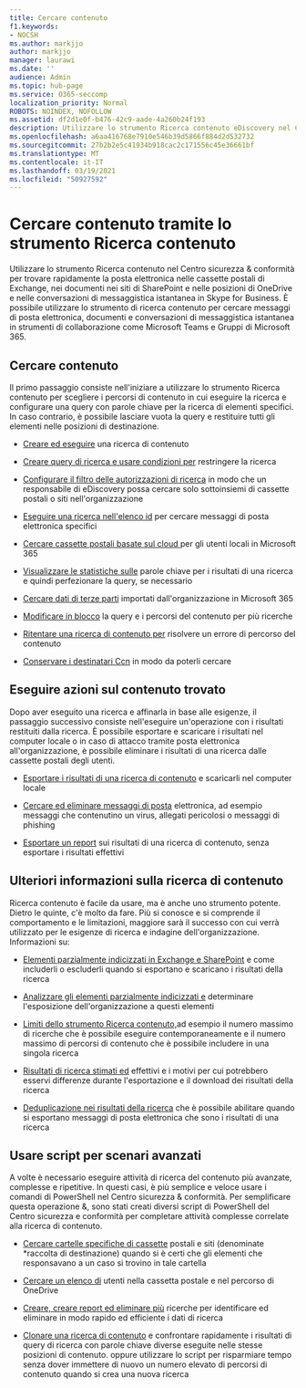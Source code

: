 ```yaml
---
title: Cercare contenuto
f1.keywords:
- NOCSH
ms.author: markjjo
author: markjjo
manager: laurawi
ms.date: ''
audience: Admin
ms.topic: hub-page
ms.service: O365-seccomp
localization_priority: Normal
ROBOTS: NOINDEX, NOFOLLOW
ms.assetid: df2d1e0f-b476-42c9-aade-4a260b24f193
description: Utilizzare lo strumento Ricerca contenuto eDiscovery nel Centro sicurezza & e conformità per trovare rapidamente la posta elettronica nelle cassette postali di Exchange, nei documenti nei siti di SharePoint e nelle posizioni di OneDrive e nelle conversazioni di messaggistica istantanea in Skype for Business.
ms.openlocfilehash: a6aa416768e7910e546b39d5866f884d2d532732
ms.sourcegitcommit: 27b2b2e5c41934b918cac2c171556c45e36661bf
ms.translationtype: MT
ms.contentlocale: it-IT
ms.lasthandoff: 03/19/2021
ms.locfileid: "50927592"
---
```

# <a name="search-for-content-using-the-content-search-tool"></a>Cercare contenuto tramite lo strumento Ricerca contenuto

Utilizzare lo strumento Ricerca contenuto nel Centro sicurezza & conformità per trovare rapidamente la posta elettronica nelle cassette postali di Exchange, nei documenti nei siti di SharePoint e nelle posizioni di OneDrive e nelle conversazioni di messaggistica istantanea in Skype for Business. È possibile utilizzare lo strumento di ricerca contenuto per cercare messaggi di posta elettronica, documenti e conversazioni di messaggistica istantanea in strumenti di collaborazione come Microsoft Teams e Gruppi di Microsoft 365.
  
## <a name="search-for-content"></a>Cercare contenuto

Il primo passaggio consiste nell'iniziare a utilizzare lo strumento Ricerca contenuto per scegliere i percorsi di contenuto in cui eseguire la ricerca e configurare una query con parole chiave per la ricerca di elementi specifici. In caso contrario, è possibile lasciare vuota la query e restituire tutti gli elementi nelle posizioni di destinazione.
  
- [Creare ed eseguire](content-search.md) una ricerca di contenuto 

- [Creare query di ricerca e usare condizioni per](keyword-queries-and-search-conditions.md) restringere la ricerca 

- [Configurare il filtro delle autorizzazioni di ricerca](permissions-filtering-for-content-search.md) in modo che un responsabile di eDiscovery possa cercare solo sottoinsiemi di cassette postali o siti nell'organizzazione 

- [Eseguire una ricerca nell'elenco id](csv-file-for-an-id-list-content-search.md) per cercare messaggi di posta elettronica specifici 

- [Cercare cassette postali basate sul cloud ](search-cloud-based-mailboxes-for-on-premises-users.md) per gli utenti locali in Microsoft 365

- [Visualizzare le statistiche sulle](view-keyword-statistics-for-content-search.md) parole chiave per i risultati di una ricerca e quindi perfezionare la query, se necessario

- [Cercare dati di terze parti](use-content-search-to-search-third-party-data-that-was-imported.md) importati dall'organizzazione in Microsoft 365

- [Modificare in blocco](bulk-edit-content-searches.md) la query e i percorsi del contenuto per più ricerche

- [Ritentare una ricerca di contenuto per](retry-failed-content-search.md) risolvere un errore di percorso del contenuto

- [Conservare i destinatari Ccn](/exchange/policy-and-compliance/holds/preserve-bcc-recipients-and-group-members) in modo da poterli cercare 

## <a name="perform-actions-on-content-you-find"></a>Eseguire azioni sul contenuto trovato

Dopo aver eseguito una ricerca e affinarla in base alle esigenze, il passaggio successivo consiste nell'eseguire un'operazione con i risultati restituiti dalla ricerca. È possibile esportare e scaricare i risultati nel computer locale o in caso di attacco tramite posta elettronica all'organizzazione, è possibile eliminare i risultati di una ricerca dalle cassette postali degli utenti.
  
- [Esportare i risultati di una ricerca di contenuto](export-search-results.md) e scaricarli nel computer locale 

- [Cercare ed eliminare messaggi di posta](search-for-and-delete-messages-in-your-organization.md) elettronica, ad esempio messaggi che contenutino un virus, allegati pericolosi o messaggi di phishing

- [Esportare un report](export-a-content-search-report.md) sui risultati di una ricerca di contenuto, senza esportare i risultati effettivi 

## <a name="learn-more-about-content-search"></a>Ulteriori informazioni sulla ricerca di contenuto

Ricerca contenuto è facile da usare, ma è anche uno strumento potente. Dietro le quinte, c'è molto da fare. Più si conosce e si comprende il comportamento e le limitazioni, maggiore sarà il successo con cui verrà utilizzato per le esigenze di ricerca e indagine dell'organizzazione. Informazioni su:
  
- [Elementi parzialmente indicizzati in Exchange e SharePoint](partially-indexed-items-in-content-search.md) e come includerli o escluderli quando si esportano e scaricano i risultati della ricerca

- [Analizzare gli elementi parzialmente indicizzati e](investigating-partially-indexed-items-in-ediscovery.md) determinare l'esposizione dell'organizzazione a questi elementi

- [Limiti dello strumento Ricerca contenuto,](limits-for-content-search.md)ad esempio il numero massimo di ricerche che è possibile eseguire contemporaneamente e il numero massimo di percorsi di contenuto che è possibile includere in una singola ricerca

- [Risultati di ricerca stimati ed](differences-between-estimated-and-actual-ediscovery-search-results.md) effettivi e i motivi per cui potrebbero esservi differenze durante l'esportazione e il download dei risultati della ricerca

- [Deduplicazione nei risultati della ricerca](de-duplication-in-ediscovery-search-results.md) che è possibile abilitare quando si esportano messaggi di posta elettronica che sono i risultati di una ricerca

## <a name="use-scripts-for-advanced-scenarios"></a>Usare script per scenari avanzati

A volte è necessario eseguire attività di ricerca del contenuto più avanzate, complesse e ripetitive. In questi casi, è più semplice e veloce usare i comandi di PowerShell nel Centro sicurezza & conformità. Per semplificare questa operazione &, sono stati creati diversi script di PowerShell del Centro sicurezza e conformità per completare attività complesse correlate alla ricerca di contenuto.
  
- [Cercare cartelle specifiche di cassette](use-content-search-for-targeted-collections.md) postali e siti (denominate *raccolta di destinazione) quando si è certi che gli elementi che responsavano a un caso si trovino in tale cartella

- [Cercare un elenco di](search-the-mailbox-and-onedrive-for-business-for-a-list-of-users.md) utenti nella cassetta postale e nel percorso di OneDrive 

- [Creare, creare report ed eliminare più](create-report-on-and-delete-multiple-content-searches.md) ricerche per identificare ed eliminare in modo rapido ed efficiente i dati di ricerca 

- [Clonare una ricerca di contenuto](clone-a-content-search.md) e confrontare rapidamente i risultati di query di ricerca con parole chiave diverse eseguite nelle stesse posizioni di contenuto. oppure utilizzare lo script per risparmiare tempo senza dover immettere di nuovo un numero elevato di percorsi di contenuto quando si crea una nuova ricerca